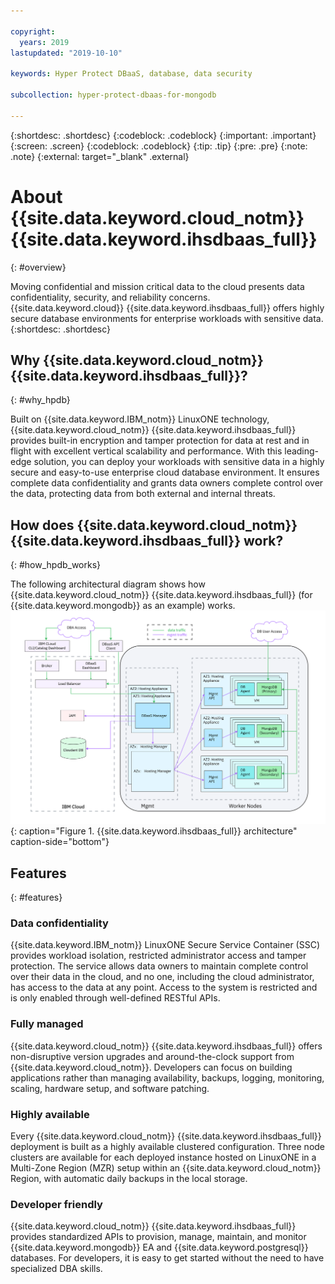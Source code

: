 ```yaml
---

copyright:
  years: 2019
lastupdated: "2019-10-10"

keywords: Hyper Protect DBaaS, database, data security

subcollection: hyper-protect-dbaas-for-mongodb

---
```


{:shortdesc: .shortdesc}
{:codeblock: .codeblock}
{:important: .important}
{:screen: .screen}
{:codeblock: .codeblock}
{:tip: .tip}
{:pre: .pre}
{:note: .note}
{:external: target="_blank" .external}

# About {{site.data.keyword.cloud_notm}} {{site.data.keyword.ihsdbaas_full}}
{: #overview}

Moving confidential and mission critical data to the cloud presents data confidentiality, security, and reliability concerns. {{site.data.keyword.cloud}} {{site.data.keyword.ihsdbaas_full}} offers highly secure database environments for enterprise workloads with sensitive data.
{:shortdesc: .shortdesc}

## Why {{site.data.keyword.cloud_notm}} {{site.data.keyword.ihsdbaas_full}}?
{: #why_hpdb}

Built on {{site.data.keyword.IBM_notm}} LinuxONE technology, {{site.data.keyword.cloud_notm}} {{site.data.keyword.ihsdbaas_full}} provides built-in encryption and tamper protection for data at rest and in flight with excellent vertical scalability and performance. With this leading-edge solution, you can deploy your workloads with sensitive data in a highly secure and easy-to-use enterprise cloud database environment. It ensures complete data confidentiality and grants data owners complete control over the data, protecting data from both external and internal threats.

## How does {{site.data.keyword.cloud_notm}} {{site.data.keyword.ihsdbaas_full}} work?
{: #how_hpdb_works}

The following architectural diagram shows how {{site.data.keyword.cloud_notm}} {{site.data.keyword.ihsdbaas_full}} (for {{site.data.keyword.mongodb}} as an example) works.
![{{site.data.keyword.ihsdbaas_full}} architecture](images/architecture.svg "{{site.data.keyword.ihsdbaas_full}} architecture"){: caption="Figure 1. {{site.data.keyword.ihsdbaas_full}} architecture" caption-side="bottom"}

## Features
{: #features}

### Data confidentiality
{{site.data.keyword.IBM_notm}} LinuxONE Secure Service Container (SSC) provides workload isolation, restricted administrator access and tamper protection. The service allows data owners to maintain complete control over their data in the cloud, and no one, including the cloud administrator, has access to the data at any point. Access to the system is restricted and is only enabled through well-defined RESTful APIs.

### Fully managed
{{site.data.keyword.cloud_notm}} {{site.data.keyword.ihsdbaas_full}} offers non-disruptive version upgrades and around-the-clock support from {{site.data.keyword.cloud_notm}}. Developers can focus on building applications rather than managing availability, backups, logging, monitoring, scaling, hardware setup, and software patching.

### Highly available
Every {{site.data.keyword.cloud_notm}} {{site.data.keyword.ihsdbaas_full}} deployment is built as a highly available clustered configuration. Three node clusters are available for each deployed instance hosted on LinuxONE in a Multi-Zone Region (MZR) setup within an {{site.data.keyword.cloud_notm}} Region, with automatic daily backups in the local storage.

### Developer friendly
{{site.data.keyword.cloud_notm}} {{site.data.keyword.ihsdbaas_full}} provides standardized APIs to provision, manage, maintain, and monitor {{site.data.keyword.mongodb}} EA and {{site.data.keyword.postgresql}} databases. For developers, it is easy to get started without the need to have specialized DBA skills.
